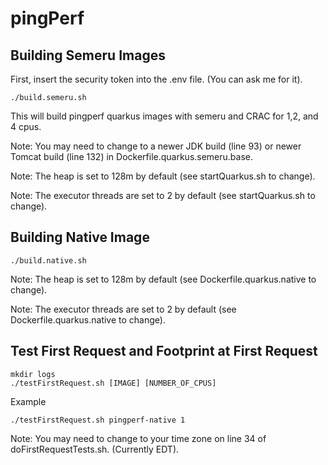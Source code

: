 # pingPerf


## Building Semeru Images
First, insert the security token into the .env file. (You can ask me for it).

```
./build.semeru.sh
```
This will build pingperf quarkus images with semeru and CRAC for 1,2, and 4 cpus.

Note: You may need to change to a newer JDK build (line 93) or newer Tomcat build (line 132) in Dockerfile.quarkus.semeru.base. 

Note: The heap is set to 128m by default (see startQuarkus.sh to change).

Note: The executor threads are set to 2 by default (see startQuarkus.sh to change).

## Building Native Image
```
./build.native.sh
```
Note: The heap is set to 128m by default (see Dockerfile.quarkus.native to change).

Note: The executor threads are set to 2 by default (see Dockerfile.quarkus.native to change).


## Test First Request and Footprint at First Request
```
mkdir logs
./testFirstRequest.sh [IMAGE] [NUMBER_OF_CPUS]
```

Example
```
./testFirstRequest.sh pingperf-native 1
```

Note: You may need to change to your time zone on line 34 of doFirstRequestTests.sh. (Currently EDT).

